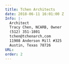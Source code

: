 ```yaml
---
title: Tchen Architects
date: 2018-06-11 16:01:00 Z
Info: |-
  Architect
  Tracy Chen, NCARB, Owner
  (512) 351-1801
  tchen@tchenarch,com
  11908 Anderson Mill #325
  Austin, Texas 78726
URL: 
order: 2
---
```


